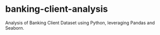 # banking-client-analysis
Analysis of Banking Client Dataset using Python, leveraging Pandas and Seaborn.
